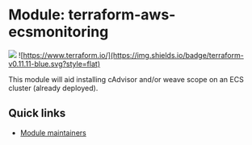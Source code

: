 # Module: terraform-aws-ecsmonitoring

![](https://img.shields.io/maintenance/yes/2019.svg)
![https://www.terraform.io/](https://img.shields.io/badge/terraform-v0.11.11-blue.svg?style=flat)

This module will aid installing cAdvisor and/or weave scope on an ECS cluster
(already deployed).

## Quick links

- [Module maintainers](MAINTAINERS.md)
